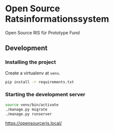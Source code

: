 # Open Source Ratsinformationssystem

Open Source RIS für Prototype Fund

## Development

### Installing the project

Create a virtualenv at `venv`.

```bash
pip install -r requirements.txt
```

### Starting the development server

```bash
source venv/bin/activate
./manage.py migrate
./manage.py runserver
```

https://opensourceris.local/

